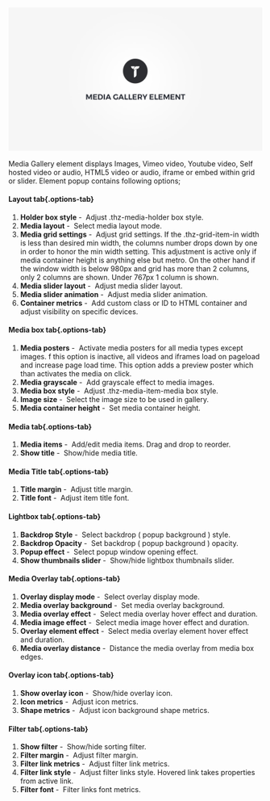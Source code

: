 <div class="thz-doc-image max">
<a class="thz-lightbox mfp-iframe" href="https://www.youtube.com/watch?v=LJOyGVSaZp4" data-mfp-title="Creatus WordPress Theme Media Gallery Element" data-modal-size="large">
	<img src="../../docs-media/splash-media-gallery-element.jpg" alt="Creatus WordPress Theme Media Gallery Element" />
</a>
</div>

Media Gallery element displays Images, Vimeo video, Youtube video, Self hosted video or audio, HTML5 video or audio, iframe or embed within grid or slider. Element popup contains following options;

#### Layout tab{.options-tab}
1. __Holder box style__&nbsp;-&nbsp; Adjust .thz-media-holder box style.
1. __Media layout__&nbsp;-&nbsp; Select media layout mode.
1. __Media grid settings__&nbsp;-&nbsp; Adjust grid settings. If the .thz-grid-item-in width is less than desired min width, the columns number drops down by one in order to honor the min width setting. This adjustment is active only if media container height is anything else but metro. On the other hand if the window width is below 980px and grid has more than 2 columns, only 2 columns are shown. Under 767px 1 column is shown.
1. __Media slider layout__&nbsp;-&nbsp; Adjust media slider layout.
1. __Media slider animation__&nbsp;-&nbsp; Adjust media slider animation.
1. __Container metrics__&nbsp;-&nbsp; Add custom class or ID to HTML container and adjust visibility on specific devices.

#### Media box tab{.options-tab}
1. __Media posters__&nbsp;-&nbsp; Activate media posters for all media types except images. f this option is inactive, all videos and iframes load on pageload and increase page load time. This option adds a preview poster which than activates the media on click.
1. __Media grayscale__&nbsp;-&nbsp; Add grayscale effect to media images.
1. __Media box style__&nbsp;-&nbsp; Adjust .thz-media-item-media box style.
1. __Image size__&nbsp;-&nbsp; Select the image size to be used in gallery.
1. __Media container height__&nbsp;-&nbsp; Set media container height.

#### Media tab{.options-tab}
1. __Media items__&nbsp;-&nbsp; Add/edit media items. Drag and drop to reorder.
1. __Show title__&nbsp;-&nbsp; Show/hide media title.

#### Media Title tab{.options-tab}
1. __Title margin__&nbsp;-&nbsp; Adjust title margin.
1. __Title font__&nbsp;-&nbsp; Adjust item title font.

#### Lightbox tab{.options-tab}
1. __Backdrop Style__&nbsp;-&nbsp; Select backdrop ( popup background ) style.
1. __Backdrop Opacity__&nbsp;-&nbsp; Set backdrop ( popup background ) opacity.
1. __Popup effect__&nbsp;-&nbsp; Select popup window opening effect.
1. __Show thumbnails slider__&nbsp;-&nbsp; Show/hide lightbox thumbnails slider.

#### Media Overlay tab{.options-tab}
1. __Overlay display mode__&nbsp;-&nbsp; Select overlay display mode.
1. __Media overlay background__&nbsp;-&nbsp; Set media overlay background.
1. __Media overlay effect__&nbsp;-&nbsp; Select media overlay hover effect and duration.
1. __Media image effect__&nbsp;-&nbsp; Select media image hover effect and duration.
1. __Overlay element effect__&nbsp;-&nbsp; Select media overlay element hover effect and duration.
1. __Media overlay distance__&nbsp;-&nbsp; Distance the media overlay from media box edges.

#### Overlay icon tab{.options-tab}
1. __Show overlay icon__&nbsp;-&nbsp; Show/hide overlay icon.
1. __Icon metrics__&nbsp;-&nbsp; Adjust icon metrics.
1. __Shape metrics__&nbsp;-&nbsp; Adjust icon background shape metrics.


#### Filter tab{.options-tab}
1. __Show filter__&nbsp;-&nbsp; Show/hide sorting filter.
1. __Filter margin__&nbsp;-&nbsp; Adjust filter margin.
1. __Filter link metrics__&nbsp;-&nbsp; Adjust filter link metrics.
1. __Filter link style__&nbsp;-&nbsp; Adjust filter links style. Hovered link takes properties from active link.
1. __Filter font__&nbsp;-&nbsp; Filter links font metrics.